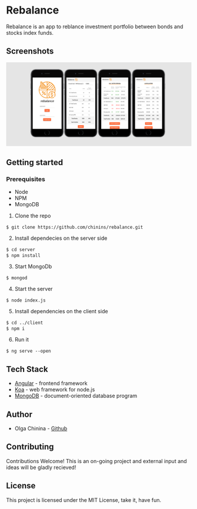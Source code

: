 # Rebalance
Rebalance is an app to reblance investment portfolio between bonds and stocks index funds.

## Screenshots
<img src="./docs/combined.png"/>

## Getting started

### Prerequisites
- Node
- NPM
- MongoDB

1. Clone the repo
```
$ git clone https://github.com/chinins/rebalance.git
```
2. Install dependecies on the server side
```
$ cd server
$ npm install
```
3. Start MongoDb
```
$ mongod
```
4. Start the server
```
$ node index.js
```
5. Install dependencies on the client side
```
$ cd ../client
$ npm i
```
6. Run it
```
$ ng serve --open
```

## Tech Stack
- [Angular](https://angular.io/) - frontend framework
- [Koa](https://koajs.com/) - web framework for node.js
- [MongoDB](https://www.mongodb.com/) - document-oriented database program

## Author
- Olga Chinina - [Github](https://github.com/chinins)

## Contributing

Contributions Welcome! This is an on-going project and external input and ideas will be gladly recieved!

## License
This project is licensed under the MIT License, take it, have fun.

